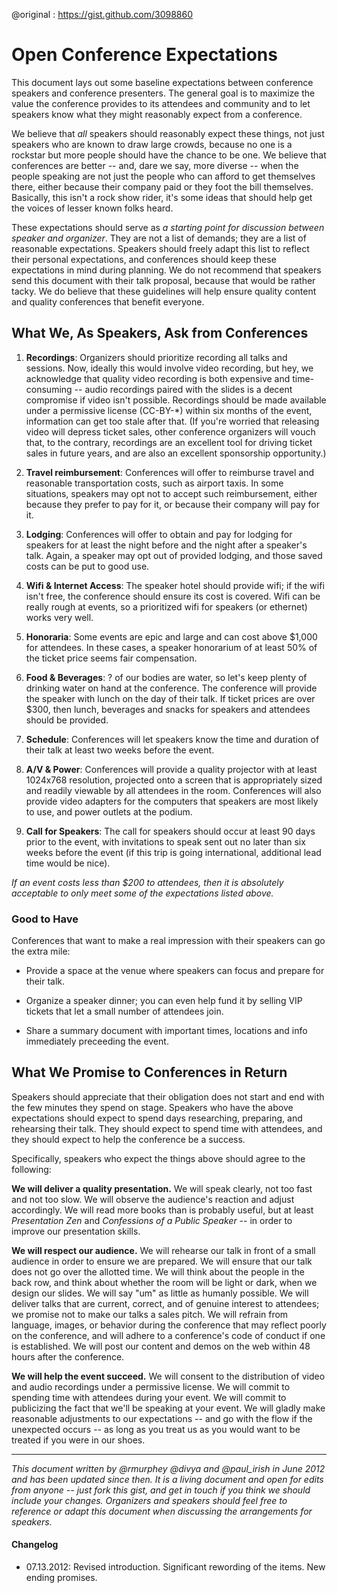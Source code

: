 @original : https://gist.github.com/3098860

# Open Conference Expectations

This document lays out some baseline expectations between conference speakers and conference presenters. The general goal is to maximize the value the conference provides to its attendees and community and to let speakers know what they might reasonably expect from a conference. 

We believe that *all* speakers should reasonably expect these things, not just speakers who are known to draw large crowds, because no one is a rockstar but more people should have the chance to be one. We believe that conferences are better -- and, dare we say, more diverse -- when the people speaking are not just the people who can afford to get themselves there, either because their company paid or they foot the bill themselves. Basically, this isn't a rock show rider, it's some ideas that should help get the voices of lesser known folks heard.

These expectations should serve as *a starting point for discussion between speaker and organizer*. They are not a list of demands; they are a list of reasonable expectations. Speakers should freely adapt this list to reflect their personal expectations, and conferences should keep these expectations in mind during planning. We do not recommend that speakers send this document with their talk proposal, because that would be rather tacky. We do believe that these guidelines will help ensure quality content and quality conferences that benefit everyone.

## What We, As Speakers, Ask from Conferences

1. **Recordings**: Organizers should prioritize recording all talks and sessions. Now, ideally this would involve video recording, but hey, we acknowledge that quality video recording is both expensive and time-consuming -- audio recordings paired with the slides is a decent compromise if video isn't possible. Recordings should be made available under a permissive license (CC-BY-*) within six months of the event, information can get too stale after that. (If you're worried that releasing video will depress ticket sales, other conference organizers will vouch that, to the contrary, recordings are an excellent tool for driving ticket sales in future years, and are also an excellent sponsorship opportunity.) 

1. **Travel reimbursement**: Conferences will offer to reimburse travel and reasonable transportation costs, such as airport taxis. In some situations, speakers may opt not to accept such reimbursement, either because they prefer to pay for it, or because their company will pay for it.

1. **Lodging**: Conferences will offer to obtain and pay for lodging for speakers for at least the night before and the night after a speaker's talk. Again, a speaker may opt out of provided lodging, and those saved costs can be put to good use.

1. **Wifi & Internet Access**: The speaker hotel should provide wifi; if the wifi isn't free, the conference should ensure its cost is covered. Wifi can be really rough at events, so a prioritized wifi for speakers (or ethernet) works very well.

1. **Honoraria**: Some events are epic and large and can cost above $1,000 for attendees. In these cases, a speaker honorarium of at least 50% of the ticket price seems fair compensation.

1. **Food & Beverages**: ? of our bodies are water, so let's keep plenty of drinking water on hand at the conference. The conference will provide the speaker with lunch on the day of their talk. If ticket prices are over $300, then lunch, beverages and snacks for speakers and attendees should be provided.

1. **Schedule**: Conferences will let speakers know the time and duration of their talk at least two weeks before the event.

1. **A/V & Power**: Conferences will provide a quality projector with at least 1024x768 resolution, projected onto a screen that is appropriately sized and readily viewable by all attendees in the room. Conferences will also provide video adapters for the computers that speakers are most likely to use, and power outlets at the podium. 

1. **Call for Speakers**: The call for speakers should occur at least 90 days prior to the event, with invitations to speak sent out no later than six weeks before the event (if this trip is going international, additional lead time would be nice).


_If an event costs less than $200 to attendees, then it is absolutely acceptable to only meet some of the expectations listed above._


### Good to Have

Conferences that want to make a real impression with their speakers can go the extra mile:

- Provide a space at the venue where speakers can focus and prepare for their talk.

- Organize a speaker dinner; you can even help fund it by selling VIP tickets that let a small number of attendees join.

- Share a summary document with important times, locations and info immediately preceeding the event.


## What We Promise to Conferences in Return

Speakers should appreciate that their obligation does not start and end with the few minutes they spend on stage. Speakers who have the above expectations should expect to spend days researching, preparing, and rehearsing their talk. They should expect to spend time with attendees, and they should expect to help the conference be a success.

Specifically, speakers who expect the things above should agree to the following:

**We will deliver a quality presentation.** We will speak clearly, not too fast and not too slow. We will observe the audience's reaction and adjust accordingly. We will read more books than is probably useful, but at least _Presentation Zen_ and _Confessions of a Public Speaker_ -- in order to improve our presentation skills.  

**We will respect our audience.** We will rehearse our talk in front of a small audience in order to ensure we are prepared. We will ensure that our talk does not go over the allotted time. We will think about the people in the back row, and think about whether the room will be light or dark, when we design our slides. We will say "um" as little as humanly possible. We will deliver talks that are current, correct, and of genuine interest to attendees; we promise not to make our talks a sales pitch. We will refrain from language, images, or behavior during the conference that may reflect poorly on the conference, and will adhere to a conference's code of conduct if one is established. We will post our content and demos on the web within 48 hours after the conference.

**We will help the event succeed.** We will consent to the distribution of video and audio recordings under a permissive license. We will commit to spending time with attendees during your event. We will commit to publicizing the fact that we'll be speaking at your event. We will gladly make reasonable adjustments to our expectations -- and go with the flow if the unexpected occurs -- as long as you treat us as you would want to be treated if you were in our shoes.

---

_This document written by @rmurphey @divya and @paul_irish in June 2012 and has been updated since then. It is a living document and open for edits from anyone -- just fork this gist, and get in touch if you think we should include your changes. Organizers and speakers should feel free to reference or adapt this document when discussing the arrangements for speakers._

#### Changelog

* 07.13.2012: Revised introduction. Significant rewording of the items. New ending promises.